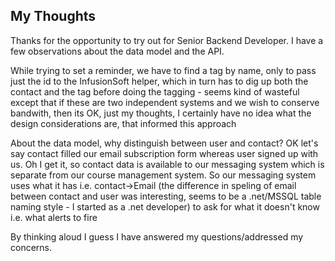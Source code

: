 ## My Thoughts

Thanks for the opportunity to try out for Senior Backend Developer. I have a few observations about the data model and the API.

While trying to set a reminder, we have to find a tag by name, only to pass just the id to the InfusionSoft helper, which in turn has to dig up both the contact and the tag before doing the tagging - seems kind of wasteful except that if these are two independent systems and we wish to conserve bandwith, then its OK, just my thoughts, I certainly have no idea what the design considerations are, that informed this approach

About the data model, why distinguish between user and contact? OK let's say contact filled our email subscription form whereas user signed up with us. Oh I get it, so contact data is available to our messaging system which is separate from our course management system. So our messaging system uses what it has i.e. contact->Email (the difference in speling of email between contact and user was interesting, seems to be a .net/MSSQL table naming style - I started as a .net developer) to ask for what it doesn't know i.e. what alerts to fire

By thinking aloud I guess I have answered my questions/addressed my concerns.



